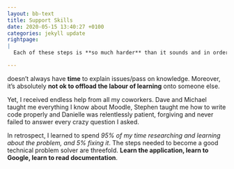 ```yaml
---
layout: bb-text
title: Support Skills
date: 2020-05-15 13:40:27 +0100
categories: jekyll update
rightpage:
|
  Each of these steps is **so much harder** than it sounds and in order to achieve them you need time and bucket loads of ambition. Lucky for me, over the past year I was given that opportunity.

---
```


doesn’t always have **time** to explain issues/pass on knowledge. Moreover, it’s absolutely **not ok to offload the labour of learning** onto someone else.
 
Yet, I received endless help from all my coworkers. Dave and Michael taught me everything I know about Moodle, Stephen taught me how to write code properly and Danielle was relentlessly patient, forgiving and never failed to answer every crazy question I asked.  

In retrospect, I learned to spend *95% of my time researching and learning about the problem, and 5% fixing it*. The steps needed to become a good technical problem solver are threefold. **Learn the application, learn to Google, learn to read documentation**. 
